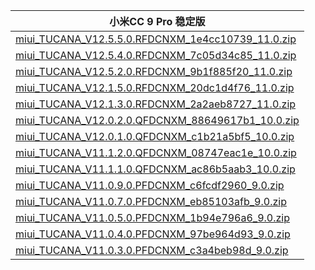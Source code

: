 | 小米CC 9 Pro  稳定版    |
| ---- |
| [miui_TUCANA_V12.5.5.0.RFDCNXM_1e4cc10739_11.0.zip](https://hugeota.d.miui.com/V12.5.5.0.RFDCNXM/miui_TUCANA_V12.5.5.0.RFDCNXM_1e4cc10739_11.0.zip)    |
| [miui_TUCANA_V12.5.4.0.RFDCNXM_7c05d34c85_11.0.zip](https://hugeota.d.miui.com/V12.5.4.0.RFDCNXM/miui_TUCANA_V12.5.4.0.RFDCNXM_7c05d34c85_11.0.zip)    |
| [miui_TUCANA_V12.5.2.0.RFDCNXM_9b1f885f20_11.0.zip](https://hugeota.d.miui.com/V12.5.2.0.RFDCNXM/miui_TUCANA_V12.5.2.0.RFDCNXM_9b1f885f20_11.0.zip)    |
| [miui_TUCANA_V12.1.5.0.RFDCNXM_20dc1d4f76_11.0.zip](https://hugeota.d.miui.com/V12.1.5.0.RFDCNXM/miui_TUCANA_V12.1.5.0.RFDCNXM_20dc1d4f76_11.0.zip)    |
| [miui_TUCANA_V12.1.3.0.RFDCNXM_2a2aeb8727_11.0.zip](https://hugeota.d.miui.com/V12.1.3.0.RFDCNXM/miui_TUCANA_V12.1.3.0.RFDCNXM_2a2aeb8727_11.0.zip)    |
| [miui_TUCANA_V12.0.2.0.QFDCNXM_88649617b1_10.0.zip](https://hugeota.d.miui.com/V12.0.2.0.QFDCNXM/miui_TUCANA_V12.0.2.0.QFDCNXM_88649617b1_10.0.zip)    |
| [miui_TUCANA_V12.0.1.0.QFDCNXM_c1b21a5bf5_10.0.zip](https://hugeota.d.miui.com/V12.0.1.0.QFDCNXM/miui_TUCANA_V12.0.1.0.QFDCNXM_c1b21a5bf5_10.0.zip)    |
| [miui_TUCANA_V11.1.2.0.QFDCNXM_08747eac1e_10.0.zip](https://hugeota.d.miui.com/V11.1.2.0.QFDCNXM/miui_TUCANA_V11.1.2.0.QFDCNXM_08747eac1e_10.0.zip)    |
| [miui_TUCANA_V11.1.1.0.QFDCNXM_ac86b5aab3_10.0.zip](https://hugeota.d.miui.com/V11.1.1.0.QFDCNXM/miui_TUCANA_V11.1.1.0.QFDCNXM_ac86b5aab3_10.0.zip)    |
| [miui_TUCANA_V11.0.9.0.PFDCNXM_c6fcdf2960_9.0.zip](https://hugeota.d.miui.com/V11.0.9.0.PFDCNXM/miui_TUCANA_V11.0.9.0.PFDCNXM_c6fcdf2960_9.0.zip)    |
| [miui_TUCANA_V11.0.7.0.PFDCNXM_eb85103afb_9.0.zip](https://hugeota.d.miui.com/V11.0.7.0.PFDCNXM/miui_TUCANA_V11.0.7.0.PFDCNXM_eb85103afb_9.0.zip)    |
| [miui_TUCANA_V11.0.5.0.PFDCNXM_1b94e796a6_9.0.zip](https://hugeota.d.miui.com/V11.0.5.0.PFDCNXM/miui_TUCANA_V11.0.5.0.PFDCNXM_1b94e796a6_9.0.zip)    |
| [miui_TUCANA_V11.0.4.0.PFDCNXM_97be964d93_9.0.zip](https://hugeota.d.miui.com/V11.0.4.0.PFDCNXM/miui_TUCANA_V11.0.4.0.PFDCNXM_97be964d93_9.0.zip)    |
| [miui_TUCANA_V11.0.3.0.PFDCNXM_c3a4beb98d_9.0.zip](https://hugeota.d.miui.com/V11.0.3.0.PFDCNXM/miui_TUCANA_V11.0.3.0.PFDCNXM_c3a4beb98d_9.0.zip)    |
